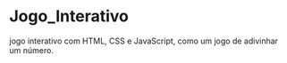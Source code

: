 # Jogo_Interativo
  jogo interativo com HTML, CSS e JavaScript, como um jogo de adivinhar um número.
